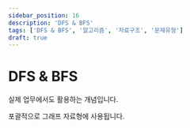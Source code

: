 ```yaml
---
sidebar_position: 16
description: 'DFS & BFS'
tags: ['DFS & BFS', '알고리즘', '자료구조', '문제유형']
draft: true
---
```


# DFS & BFS

실제 업무에서도 활용하는 개념입니다.

포괄적으로 그래프 자료형에 사용됩니다.

